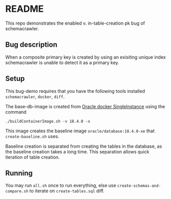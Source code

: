 # README

This repo demonstrates the enabled v. in-table-creation pk bug of schemacrawler.

## Bug description

When a composite primary key is created by using an exisiting unique index schemacrawler is unable to detect it as a primary key.

## Setup

This bug-demo requires that you have the following tools installed `schemacrawler`, `docker`, `diff`.

The base-db-image is created from [Oracle docker SingleInstance](https://github.com/oracle/docker-images/tree/main/OracleDatabase/SingleInstance) using the command

`./buildContainerImage.sh -v 18.4.0 -x`

This image creates the baseline image `oracle/database:18.4.0-xe` that `create-baseline.sh` uses.

Baseline creation is separated from creating the tables in the database, as the baseline creation takes a long time. This separation allows quick iteration of table creation.

## Running

You may run `all.sh` once to run everything, else use `create-schemas-and-compare.sh` to iterate on `create-tables.sql` diff.